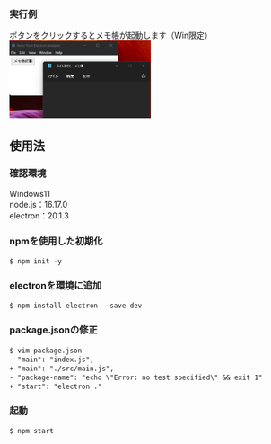 ### 実行例
ボタンをクリックするとメモ帳が起動します（Win限定）  
<img src="images/cap.png" width="50%">  

## 使用法 
### 確認環境
Windows11  
node.js：16.17.0  
electron：20.1.3  

### npmを使用した初期化 
```
$ npm init -y
```
### electronを環境に追加
```
$ npm install electron --save-dev
```
### package.jsonの修正
```
$ vim package.json
- "main": "index.js",
+ "main": "./src/main.js",
- "package-name": "echo \"Error: no test specified\" && exit 1"
+ "start": "electron ."
```
### 起動
```
$ npm start
```